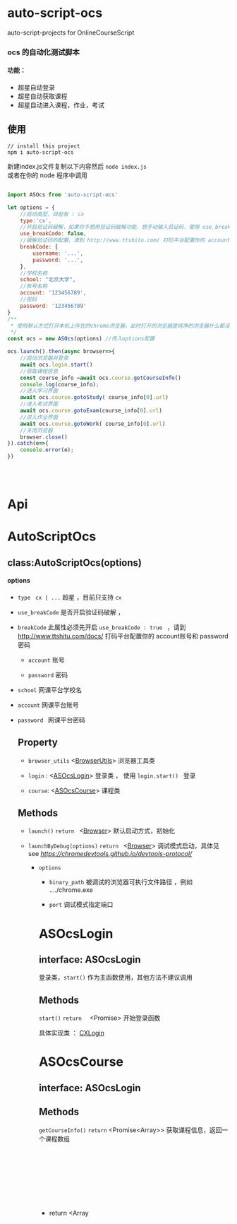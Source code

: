 # auto-script-ocs
auto-script-projects  for  OnlineCourseScript


### ocs 的自动化测试脚本
#### 功能：
- 超星自动登录
- 超星自动获取课程
- 超星自动进入课程，作业，考试

## 使用
```
// install this project
npm i auto-script-ocs
```

新建index.js文件复制以下内容然后 `node index.js`    
或者在你的 node 程序中调用

```javascript

import ASOcs from 'auto-script-ocs'

let options = {
    //启动类型，目前有 : cx
    type:'cx', 
    //开启验证码破解，如果你不想用验证码破解功能，想手动输入验证码，使用 use_breakCode: false
    use_breakCode: false,
    //破解验证码的配置，请到 http://www.ttshitu.com/ 打码平台配置你的 account账号和 password密码
    breakCode: {
        username: '...',
        password: '...',
    },
    //学校名称
    school: "北京大学",
    //账号名称
    account: '123456789',
    //密码
    password: '123456789'
}
/**
 * 使用默认方式打开本机上存在的chrome浏览器，此时打开的浏览器是纯净的浏览器什么都没有
 */
const ocs = new ASOcs(options) //传入options配置

ocs.launch().then(async browser=>{
    //启动浏览器并登录
    await ocs.login.start()
    //获取课程信息
    const course_info =await ocs.course.getCourseInfo()
    console.log(course_info);
    //进入学习界面
    await ocs.course.gotoStudy( course_info[0].url)
    //进入考试界面
    await ocs.course.gotoExam(course_info[0].url)
    //进入作业界面
    await ocs.course.gotoWork( course_info[0].url)
    //关闭浏览器
    browser.close()
}).catch(e=>{
    console.error(e);
})
 
 



```

# Api

# AutoScriptOcs
## class:AutoScriptOcs(options)

#### options


+ `type`  <string>    ` cx | ...`        超星 ，目前只支持 	`cx`        
    
+ `use_breakCode`  <boolean>       是否开启验证码破解 ，
    
+ `breakCode` <Object>  此属性必须先开启 `use_breakCode : true `     ，请到 http://www.ttshitu.com/docs/ 打码平台配置你的 account账号和 password密码
    
  - `account`     <string>  账号
    
  - `password`    <string>  密码
    
+ `school`  <string> 网课平台学校名
    
+ `account`   <string> 网课平台账号
    
+ `password `  <string> 网课平台密码    
    
 

## Property



+ `browser_utils` <[BrowserUtils](#BrowserUtils)>  浏览器工具类

+ `login` :  <[ASOcsLogin](#ASocsLogin)>  登录类 ， 使用  `login.start() ` 登录

+ `course`: <[ASOcsCourse](#ASOcsCourse)>  课程类 



## Methods



+ `launch()` `return ` <[Browser](#Browser)> 默认启动方式，初始化 

+ `launchByDebug(options)` `return ` <[Browser](#Browser)>   调试模式启动，具体见 see *https://chromedevtools.github.io/devtools-protocol/*

  + `options`  <Object>       
     
    - `binary_path` <string>  被调试的浏览器可执行文件路径 ，例如  ..../chrome.exe          
    
    - `port` <number>    调试模式指定端口                        
               


# ASOcsLogin

## interface: ASOcsLogin 

登录类，`start()` 作为主函数使用，其他方法不建议调用

## Methods

  `start()` `return  `  <Promise<string>>   开始登录函数

具体实现类 ： [CXLogin](#CXLogin)



# ASOcsCourse

## interface: ASOcsLogin

## Methods



`getCourseInfo()` `return` <Promise<Array<Object>>>   获取课程信息，返回一个课程数组

+ return <Array<Object>>
    
  + `Object` :
  
    - `title` <string> 课程标题
    
    - `url` <string> 课程链接
    
    - `img` <string> 课程图片链接
    
    + `info` <Array<string>>   课程信息，例如 ["张三","100班级","课程结束"]            
          

`gotoStudy(course_url)` `return` <Promise<boolean>>  进入学习界面

`gotoWork(course_url)` `return` <Promise<boolean>>  进入作业界面

`gotoExam(course_url)` `return` <Promise<boolean>>  进入考试界面

+ `course_url`  <string>  课程链接 ， 例如  `getCourseInfo()[0].url`         
    
    

具体实现类：[CXCourse](#CXCourse)



# CXLogin

@see `src\cx\course.ts`

# CXCourse

@see  `src\cx\login.ts`

# BrowserUtils

@see `src\utils\browser.ts`

# Browser

@see [https://zhaoqize.github.io/puppeteer-api-zh_CN/#?product=Puppeteer&version=v5.5.0&show=api-class-browser](https://zhaoqize.github.io/puppeteer-api-zh_CN/#?product=Puppeteer&version=v5.5.0&show=api-class-browser)
